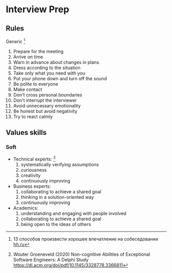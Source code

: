 # Interview Prep

## Rules

Generic [^HH_INTERVIEW-IMPRESSION]
1. Prepare for the meeting
2. Arrive on time
3. Warn in advance about changes in plans
4. Dress according to the situation
5. Take only what you need with you
6. Put your phone down and turn off the sound
7. Be polite to everyone
8. Make contact
9. Don't cross personal boundaries
10. Don't interrupt the interviewer
11. Avoid unnecessary emotionality
12. Be honest but avoid negativity
13. Try to react calmly

## Values skills

### Soft

- Technical experts: [^Groeneveld:Non-cognitive-Abilities]
  1. systematically verifying assumptions
  2. curiousness
  3. creativity
  4. continuously improving
- Business experts:
  1. collaborating to achieve a shared goal
  2. thinking in a solution-oriented way
  3. continuously improving
- Academics:
  1. understanding and engaging with people involved
  2. collaborating to achieve a shared goal
  3. being open to the ideas of others

[^HH_INTERVIEW-IMPRESSION]: 13 способов произвести хорошее впечатление на собеседовании [hh.ru](https://hh.ru/article/301406)

[^Groeneveld:Non-cognitive-Abilities]: Wouter Groeneveld (2020) Non-cognitive Abilities of Exceptional Software Engineers: A Delphi Study https://dl.acm.org/doi/pdf/10.1145/3328778.3366811
